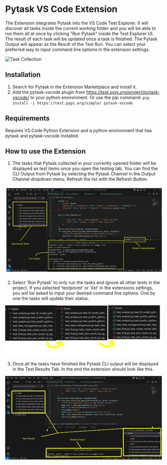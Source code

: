 # Pytask VS Code Extension
The Extension integrates Pytask into the VS Code Test Explorer. It will discover all tasks inside the current working folder and you will be able to run them all at once by clicking "Run Pytask" inside the Test Explorer UI. The result of each task will be updated once a task is finished. The Pytask Output will appear as the Result of the Test Run. You can select your preferred way to input command line options in the extension settings.

![Task Collection](docs/Task_discovery.png)

## Installation
1. Search for Pytask in the Extension Marketplace and install it.
2. Add the pytask-vscode plugin from https://test.pypi.org/project/pytask-vscode/ to your python environment. Or use the pip command: ```pip install -i https://test.pypi.org/simple/ pytask-vscode```

## Requirements
Requires VS Code Python Extension and a python environment that has pytask and pytask-vscode installed.

## How to use the Extension

1. The tasks that Pytask collected in your currently opened folder will be displayed as test items once you open the testing tab. You can find the CLI Output from Pytask by selecting the Pytask Channel in the Output Channel dropdown menu. Refresh the list with the Refresh Button.

![Task Collection](doc/Task_discovery.png)

2. Select 'Run Pytask' to only run the tasks and ignore all other tests in the project. If you selected 'textpromt' or 'list' in the extensions settings, you will be asked to input your desired command line options. One by one the tasks will update their status.

![Task Collection](doc/progression.png)

3. Once all the tasks have finished the Pytask CLI output will be displayed in the Test Results Tab. In the end the extension should look like this.

![Task Collection](doc/results.png)
